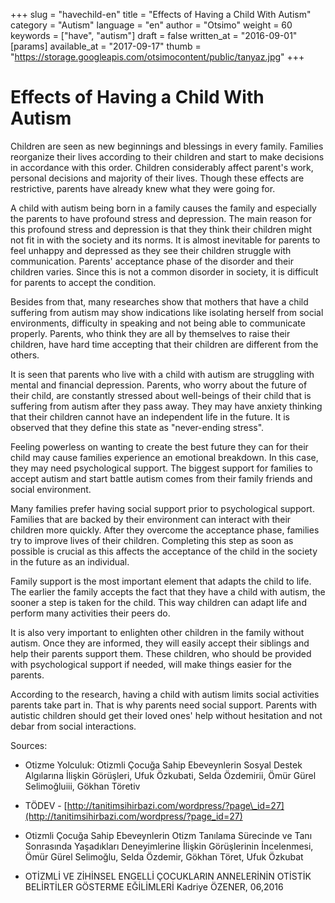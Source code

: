 +++
slug = "havechild-en"
title = "Effects of Having a Child With Autism"
category = "Autism"
language = "en"
author = "Otsimo"
weight = 60
keywords = ["have", "autism"]
draft = false
written_at = "2016-09-01"
[params]
available_at = "2017-09-17"
thumb = "https://storage.googleapis.com/otsimocontent/public/tanyaz.jpg"
+++
# Effects of Having a Child With Autism

Children are seen as new beginnings and blessings in every family. Families reorganize their lives according to their children and start to make decisions in accordance with this order. Children considerably affect parent&#39;s work, personal decisions and majority of their lives. Though these effects are restrictive, parents have already knew what they were going for.

A child with autism being born in a family causes the family and especially the parents to have profound stress and depression. The main reason for this profound stress and depression is that they think their children might not fit in with the society and its norms. It is almost inevitable for parents to feel unhappy and depressed as they see their children struggle with communication. Parents&#39; acceptance phase of the disorder and their children varies. Since this is not a common disorder in society, it is difficult for parents to accept the condition.

Besides from that, many researches show that mothers that have a child suffering from autism may show indications like isolating herself from social environments, difficulty in speaking and not being able to communicate properly. Parents, who think they are all by themselves to raise their children, have hard time accepting that their children are different from the others.

It is seen that parents who live with a child with autism are struggling with mental and financial depression. Parents, who worry about the future of their child, are constantly stressed about well-beings of their child that is suffering from autism after they pass away. They may have anxiety thinking that their children cannot have an independent life in the future. It is observed that they define this state as &quot;never-ending stress&quot;.

Feeling powerless on wanting to create the best future they can for their child may cause families experience an emotional breakdown. In this case, they may need psychological support. The biggest support for families to accept autism and start battle autism comes from their family friends and social environment.

Many families prefer having social support prior to psychological support. Families that are backed by their environment can interact with their children more quickly. After they overcome the acceptance phase, families try to improve lives of their children. Completing this step as soon as possible is crucial as this affects the acceptance of the child in the society in the future as an individual.

Family support is the most important element that adapts the child to life. The earlier the family accepts the fact that they have a child with autism, the sooner a step is taken for the child. This way children can adapt life and perform many activities their peers do.

It is also very important to enlighten other children in the family without autism. Once they are informed, they will easily accept their siblings and help their parents support them. These children, who should be provided with psychological support if needed, will make things easier for the parents.

According to the research, having a child with autism limits social activities parents take part in. That is why parents need social support. Parents with autistic children should get their loved ones&#39; help without hesitation and not debar from social interactions.

Sources:

- Otizme Yolculuk: Otizmli Çocuğa Sahip Ebeveynlerin Sosyal Destek Algılarına İlişkin Görüşleri, Ufuk Özkubati, Selda Özdemirii, Ömür Gürel Selimoğluiii, Gökhan Töretiv

- TÖDEV - [http://tanitimsihirbazi.com/wordpress/?page\_id=27](http://tanitimsihirbazi.com/wordpress/?page_id=27)

- Otizmli Çocuğa Sahip Ebeveynlerin Otizm Tanılama Sürecinde ve Tanı Sonrasında Yaşadıkları Deneyimlerine İlişkin Görüşlerinin İncelenmesi, Ömür Gürel Selimoğlu, Selda Özdemir, Gökhan Töret, Ufuk Özkubat

- OTİZMLİ VE ZİHİNSEL ENGELLİ ÇOCUKLARIN ANNELERİNİN OTİSTİK BELİRTİLER GÖSTERME EĞİLİMLERİ Kadriye ÖZENER, 06,2016

